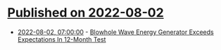 # [Published on 2022-08-02](index.md)

* [2022-08-02, 07:00:00](https://hardware.slashdot.org/story/22/08/01/2123248/blowhole-wave-energy-generator-exceeds-expectations-in-12-month-test?utm_source=rss1.0mainlinkanon&utm_medium=feed) - [Blowhole Wave Energy Generator Exceeds Expectations In 12-Month Test](https://hardware.slashdot.org/story/22/08/01/2123248/blowhole-wave-energy-generator-exceeds-expectations-in-12-month-test?utm_source=rss1.0mainlinkanon&utm_medium=feed)
